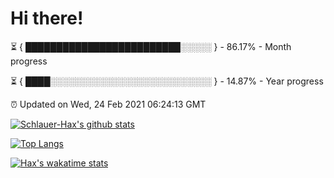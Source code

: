 # Hi there!

⏳ { █████████████████████████░░░░░ } - 86.17% - Month progress

⏳ { ████░░░░░░░░░░░░░░░░░░░░░░░░░░ } - 14.87% - Year progress

⏰ Updated on Wed, 24 Feb 2021 06:24:13 GMT


[![Schlauer-Hax's github stats](https://github-readme-stats.vercel.app/api?username=Schlauer-Hax&show_icons=true&theme=dark&count_private=true)](https://github.com/Schlauer-Hax)


[![Top Langs](https://github-readme-stats.vercel.app/api/top-langs/?username=Schlauer-Hax&layout=compact&theme=dark)](https://github.com/Schlauer-Hax?tab=repositories)


[![Hax's wakatime stats](https://github-readme-stats.vercel.app/api/wakatime?username=Hax&theme=dark)](https://wakatime.com/@Hax)

